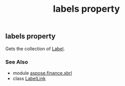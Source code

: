 ﻿---
title: labels property
second_title: Aspose.Finance for Python via .NET API References
description: 
type: docs
weight: 40
url: /python-net/aspose.finance.xbrl/labellink/labels/
is_root: false
---

## labels property


Gets the collection of [Label](/finance/python-net/aspose.finance.xbrl/label).

### See Also
* module [aspose.finance.xbrl](../../)
* class [LabelLink](/finance/python-net/aspose.finance.xbrl/labellink)

